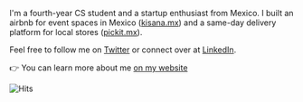 I'm a fourth-year CS student and a startup enthusiast from Mexico. I built an airbnb for event spaces in Mexico ([kisana.mx](https://kisana.mx)) and a same-day delivery platform for local stores ([pickit.mx](https://pickit.mx)).

Feel free to follow me on [Twitter](https://twitter.com/SebastianCrossa) or connect over at [LinkedIn](https://www.linkedin.com/in/sebastiancrossa/).

👉 You can learn more about me [on my website](https://sebastiancrossa.com)

![Hits](https://hitcounter.pythonanywhere.com/count/tag.svg?url=https%3A%2F%2Fgithub.com%2Fsebastiancrossa)
